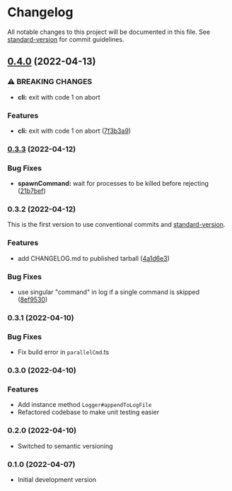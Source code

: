 # Changelog

All notable changes to this project will be documented in this file. See [standard-version](https://github.com/conventional-changelog/standard-version) for commit guidelines.

## [0.4.0](https://github.com/jonisavo/parallel-cmd/compare/v0.3.3...v0.4.0) (2022-04-13)


### ⚠ BREAKING CHANGES

* **cli:** exit with code 1 on abort

### Features

* **cli:** exit with code 1 on abort ([7f3b3a9](https://github.com/jonisavo/parallel-cmd/commit/7f3b3a96af519c8ff37b05eac1f1d2eac88f35f7))

### [0.3.3](https://github.com/jonisavo/parallel-cmd/compare/v0.3.2...v0.3.3) (2022-04-12)


### Bug Fixes

* **spawnCommand:** wait for processes to be killed before rejecting ([21b7bef](https://github.com/jonisavo/parallel-cmd/commit/21b7bef8ec9f12c0d66a48e7922b2a8ac0857ad7))

### 0.3.2 (2022-04-12)
This is the first version to use conventional commits and [standard-version](https://github.com/conventional-changelog/standard-version).


### Features

* add CHANGELOG.md to published tarball ([4a1d6e3](https://github.com/jonisavo/parallel-cmd/commit/4a1d6e34d19a3162e26c8f150cfcce9303c5e6b0))


### Bug Fixes

* use singular "command" in log if a single command is skipped ([8ef9530](https://github.com/jonisavo/parallel-cmd/commit/8ef953040bfd10126c87544e1a39346317cc7854))

### 0.3.1 (2022-04-10)


### Bug Fixes

* Fix build error in `parallelCmd`.ts

### 0.3.0 (2022-04-10)


### Features

* Add instance method `Logger#appendToLogFile`
* Refactored codebase to make unit testing easier

### 0.2.0 (2022-04-10)
- Switched to semantic versioning

### 0.1.0 (2022-04-07)
- Initial development version